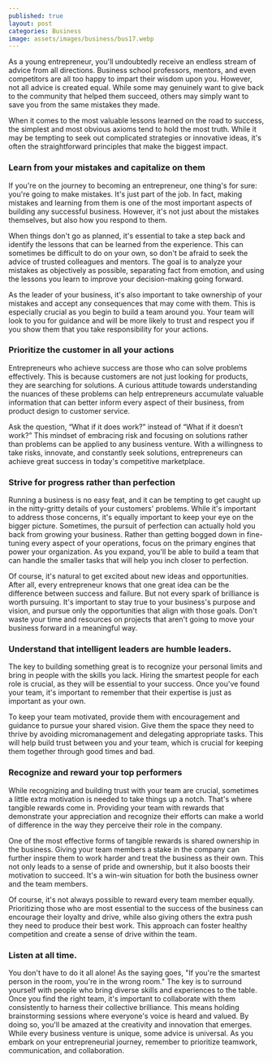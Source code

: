 ```yaml
---
published: true
layout: post
categories: Business
image: assets/images/business/bus17.webp
---
```


As a young entrepreneur, you'll undoubtedly receive an endless stream of advice from all directions. Business school professors, mentors, and even competitors are all too happy to impart their wisdom upon you. However, not all advice is created equal. While some may genuinely want to give back to the community that helped them succeed, others may simply want to save you from the same mistakes they made.

When it comes to the most valuable lessons learned on the road to success, the simplest and most obvious axioms tend to hold the most truth. While it may be tempting to seek out complicated strategies or innovative ideas, it's often the straightforward principles that make the biggest impact.

### Learn from your mistakes and capitalize on them
If you're on the journey to becoming an entrepreneur, one thing's for sure: you're going to make mistakes. It's just part of the job. In fact, making mistakes and learning from them is one of the most important aspects of building any successful business. However, it's not just about the mistakes themselves, but also how you respond to them.

When things don't go as planned, it's essential to take a step back and identify the lessons that can be learned from the experience. This can sometimes be difficult to do on your own, so don't be afraid to seek the advice of trusted colleagues and mentors. The goal is to analyze your mistakes as objectively as possible, separating fact from emotion, and using the lessons you learn to improve your decision-making going forward.

As the leader of your business, it's also important to take ownership of your mistakes and accept any consequences that may come with them. This is especially crucial as you begin to build a team around you. Your team will look to you for guidance and will be more likely to trust and respect you if you show them that you take responsibility for your actions.

### Prioritize the customer in all your actions
Entrepreneurs who achieve success are those who can solve problems effectively. This is because customers are not just looking for products, they are searching for solutions. A curious attitude towards understanding the nuances of these problems can help entrepreneurs accumulate valuable information that can better inform every aspect of their business, from product design to customer service.

Ask the question, “What if it does work?” instead of “What if it doesn’t work?” This mindset of embracing risk and focusing on solutions rather than problems can be applied to any business venture. With a willingness to take risks, innovate, and constantly seek solutions, entrepreneurs can achieve great success in today's competitive marketplace.

### Strive for progress rather than perfection
Running a business is no easy feat, and it can be tempting to get caught up in the nitty-gritty details of your customers' problems. While it's important to address those concerns, it's equally important to keep your eye on the bigger picture. Sometimes, the pursuit of perfection can actually hold you back from growing your business. Rather than getting bogged down in fine-tuning every aspect of your operations, focus on the primary engines that power your organization. As you expand, you'll be able to build a team that can handle the smaller tasks that will help you inch closer to perfection.

Of course, it's natural to get excited about new ideas and opportunities. After all, every entrepreneur knows that one great idea can be the difference between success and failure. But not every spark of brilliance is worth pursuing. It's important to stay true to your business's purpose and vision, and pursue only the opportunities that align with those goals. Don't waste your time and resources on projects that aren't going to move your business forward in a meaningful way.

### Understand that intelligent leaders are humble leaders.
The key to building something great is to recognize your personal limits and bring in people with the skills you lack. Hiring the smartest people for each role is crucial, as they will be essential to your success. Once you've found your team, it's important to remember that their expertise is just as important as your own.

To keep your team motivated, provide them with encouragement and guidance to pursue your shared vision. Give them the space they need to thrive by avoiding micromanagement and delegating appropriate tasks. This will help build trust between you and your team, which is crucial for keeping them together through good times and bad.

### Recognize and reward your top performers
While recognizing and building trust with your team are crucial, sometimes a little extra motivation is needed to take things up a notch. That's where tangible rewards come in. Providing your team with rewards that demonstrate your appreciation and recognize their efforts can make a world of difference in the way they perceive their role in the company.

One of the most effective forms of tangible rewards is shared ownership in the business. Giving your team members a stake in the company can further inspire them to work harder and treat the business as their own. This not only leads to a sense of pride and ownership, but it also boosts their motivation to succeed. It's a win-win situation for both the business owner and the team members.

Of course, it's not always possible to reward every team member equally. Prioritizing those who are most essential to the success of the business can encourage their loyalty and drive, while also giving others the extra push they need to produce their best work. This approach can foster healthy competition and create a sense of drive within the team.

### Listen at all time.
You don't have to do it all alone! As the saying goes, "If you're the smartest person in the room, you're in the wrong room." The key is to surround yourself with people who bring diverse skills and experiences to the table. Once you find the right team, it's important to collaborate with them consistently to harness their collective brilliance. This means holding brainstorming sessions where everyone's voice is heard and valued. By doing so, you'll be amazed at the creativity and innovation that emerges.
While every business venture is unique, some advice is universal. As you embark on your entrepreneurial journey, remember to prioritize teamwork, communication, and collaboration.
